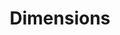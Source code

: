 ---
layout: default
bigquery: https://console.cloud.google.com/bigquery?p=covid-19-dimensions-ai&page=table&d=data&t=publications
contributors: Digital Science, https://www.digital-science.com/
cost: Free for personal, non-commercial use.
description: Dimensions contains more than 100 million publications, ranging from
  articles published in scholarly journals, books and book chapters, to preprints
  and conference proceedings. All publications are contextualized with linked data
  sets, funding, publications, patents, clinical trials, and policy documents. You
  can also view associated categories, funders, institutions, and researcher profiles.
documentation: https://docs.dimensions.ai/bigquery/index.html
last_edit: Mon, 04 Apr 2022 19:04:00 GMT
location: https://www.dimensions.ai/products/free/
maintained_by: Digital Science, https://www.digital-science.com/
schema_fields: '[''active_years'', ''publication_ids'', ''year'', ''links'', ''brief_title'',
  ''funding_details'', ''assignee_orgs'', ''abstract'', ''research_orgs'', ''category_hrcs_hc'',
  ''mesh_terms'', ''isbn'', ''relationships'', ''repository_name'', ''category_hra'',
  ''book_series_title'', ''funding_currency'', ''created_date'', ''investigators'',
  ''funding_nzd'', ''start_year'', ''expiration_year'', ''interventions'', ''proceedings_title'',
  ''category_sdg'', ''original_assignee_orgs'', ''citation_string'', ''category_for'',
  ''priority_year'', ''category_hrcs_rac'', ''funding_cad'', ''repository_url'', ''foa_number'',
  ''researcher_ids'', ''altmetrics'', ''id'', ''acronyms'', ''metrics'', ''research_org_city_names'',
  ''date_imported_gbq'', ''clinical_trial_ids'', ''filing_date'', ''resulting_publication_doi'',
  ''pages'', ''citations_count'', ''source_id'', ''funding_gbp'', ''date_modified'',
  ''original_title'', ''ipcr'', ''current_assignee_orgs'', ''associated_publication_pmid'',
  ''patent_ids'', ''conference'', ''organisation_details'', ''associated_publication_id'',
  ''associated_publication_arxiv_id'', ''funding_usd'', ''granted_year'', ''funder_countries'',
  ''filing_status'', ''publisher'', ''date_print'', ''category_rcdc'', ''citations'',
  ''category_icrp_cso'', ''embargo_date'', ''license'', ''issue'', ''gender'', ''grant_number'',
  ''aliases'', ''parent_id'', ''legal_events'', ''arxiv_id'', ''concepts'', ''end_date'',
  ''legal_status'', ''associated_publication_doi'', ''mesh_headings'', ''linkout'',
  ''funding_aud'', ''language'', ''category_uoa'', ''journal'', ''associated_grant_ids'',
  ''eisbn'', ''types'', ''conditions'', ''labels'', ''end_year'', ''funder_org_cities'',
  ''name'', ''editors'', ''family_members_ids'', ''funding_jpy'', ''original_assignee'',
  ''current_assignee_countries'', ''category_bra'', ''research_org_cities'', ''research_org_state_names'',
  ''journal_lists'', ''publication_year'', ''cpc'', ''priority_date'', ''phase'',
  ''open_access_categories'', ''email_address'', ''established'', ''repository_id'',
  ''volume'', ''expiration_date'', ''funder_org_countries'', ''granted_date'', ''date_normal'',
  ''supporting_grant_ids'', ''research_org_country_names'', ''application_number'',
  ''acronym'', ''external_ids'', ''description'', ''book_title'', ''doi'', ''authors'',
  ''acknowledgements'', ''pmcid'', ''wikipedia_url'', ''funding_chf'', ''categories'',
  ''family_count'', ''cited_by_ids'', ''subtitles'', ''pmid'', ''filing_year'', ''funder_org_state_codes'',
  ''date'', ''funder_org_acronyms'', ''original_assignee_countries'', ''reference_ids'',
  ''funding_amount'', ''title'', ''research_org_state_codes'', ''inventor_names'',
  ''address'', ''kind'', ''date_online'', ''registry'', ''assignee_countries'', ''start_date'',
  ''category_icrp_ct'', ''funder_orgs'', ''funding_cny'', ''original_abstract'', ''type'',
  ''funding_eur'', ''open_access_categories_v2'', ''publication_date'', ''funder_org'',
  ''jurisdiction'', ''status'', ''date_inserted'', ''resulting_publication_ids'',
  ''family_id'', ''research_org_countries'', ''current_assignee'']'
shortname: dimensions
tags:
- scholarly literature
- patents
- funding
- clinical trials
- academic profiles
terms_of_use: 'Use of both the Dimensions COVID-19 dataset and full Dimensions dataset
  are subject to the Dimensions Terms of use: https://www.dimensions.ai/policies-terms-legal '
title: Dimensions
uuid: dcff88bd-fe6b-4fdb-8159-809bf9d7bc1c
---